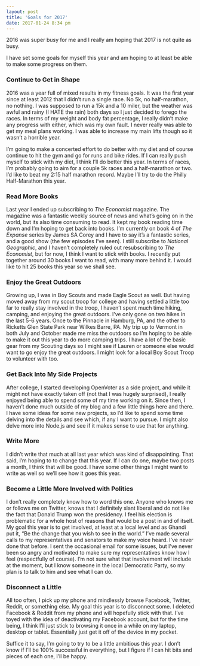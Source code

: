 ```yaml
---
layout: post
title: 'Goals for 2017'
date: 2017-01-24 8:34 pm
---
```


2016 was super busy for me and I really am hoping that 2017 is not quite as busy.

I have set some goals for myself this year and am hoping to at least be able to make some progress on them.

<h3>Continue to Get in Shape</h3>
2016 was a year full of mixed results in my fitness goals.  It was the first year since at least 2012 that I didn’t run a single race.  No 5k, no half-marathon, no nothing.  I was supposed to run a 15k and a 10 miler, but the weather was awful and rainy (I HATE the rain) both days so I just decided to forego the races.  In terms of my weight and body fat percentage, I really didn’t make any progress with either, which was my own fault.  I never really was able to get my meal plans working.  I was able to increase my main lifts though so it wasn’t a horrible year.

I’m going to make a concerted effort to do better with my diet and of course continue to hit the gym and go for runs and bike rides. If I can really push myself to stick with my diet, I think I’ll do better this year. In terms of races, I’m probably going to aim for a couple 5k races and a half-marathon or two. I’d like to beat my 2:15 half marathon record. Maybe I’ll try to do the Philly Half-Marathon this year.

<h3>Read More Books</h3>
Last year I ended up subscribing to <em>The Economist</em> magazine.  The magazine was a fantastic weekly source of news and what’s going on in the world, but its also time consuming to read.  It kept my book reading time down and I’m hoping to get back into books.  I’m currently on book 4 of <em>The Expanse</em> series by James SA Corey and I have to say it’s a fantastic series, and a good show (the few episodes I’ve seen).  I still subscribe to <em>National Geographic</em>, and I haven’t completely ruled out resubscribing to <em>The Economist</em>, but for now, I think I want to stick with books.  I recently put together around 30 books I want to read, with many more behind it.  I would like to hit 25 books this year so we shall see.

<h3>Enjoy the Great Outdoors</h3>
Growing up, I was in Boy Scouts and made Eagle Scout as well.  But having moved away from my scout troop for college and having settled a little too far to really stay involved in the troop, I haven’t spent much time hiking, camping, and enjoying the great outdoors.  I’ve only gone on two hikes in the last 5-6 years.  Once to the Pinnacle in Hamburg, PA, and the other to Ricketts Glen State Park near Wilkes Barre, PA.  My trip up to Vermont in both July and October made me miss the outdoors so I’m hoping to be able to make it out this year to do more camping trips.  I have a lot of the basic gear from my Scouting days so I might see if Lauren or someone else would want to go enjoy the great outdoors.  I might look for a local Boy Scout Troop to volunteer with too.

<h3>Get Back Into My Side Projects</h3>
After college, I started developing OpenVoter as a side project, and while it might not have exactly taken off (not that I was hugely surprised), I really enjoyed being able to spend some of my time working on it.  Since then, I haven’t done much outside of my blog and a few little things here and there.  I have some ideas for some new projects, so I’d like to spend some time delving into the details and see which, if any I want to pursue.  I might also delve more into Node.js and see if it makes sense to use that for anything.

<h3>Write More</h3>
I didn’t write that much at all last year which was kind of disappointing.  That said, I’m hoping to to change that this year.  If I can do one, maybe two posts a month, I think that will be good.  I have some other things I might want to write as well so we’ll see how it goes this year.

<h3>Become a Little More Involved with Politics</h3>
I don’t really completely know how to word this one.  Anyone who knows me or follows me on Twitter, knows that I definitely slant liberal and do not like the fact that Donald Trump won the presidency.  I feel his election is problematic for a whole host of reasons that would be a post in and of itself.  My goal this year is to get involved, at least at a local level and as Ghandi put it, “Be the change that you wish to see in the world.”  I’ve made several calls to my representatives and senators to make my voice heard.  I’ve never done that before.  I sent the occasional email for some issues, but I’ve never been so angry and motivated to make sure my representatives know how I feel (respectfully of course).  I’m not sure what that involvement will include at the moment, but I know someone in the local Democratic Party, so my plan is to talk to him and see what I can do.

<h3>Disconnect a Little</h3>
All too often, I pick up my phone and mindlessly browse Facebook, Twitter, Reddit, or something else.  My goal this year is to disconnect some.  I deleted Facebook & Reddit from my phone and will hopefully stick with that.  I’ve toyed with the idea of deactivating my Facebook account, but for the time being, I think I’ll just stick to browsing it once in a while on my laptop, desktop or tablet.  Essentially just get it off of the device in my pocket.

Suffice it to say, I’m going to try to be a little ambitious this year. I don’t know if I’ll be 100% successful in everything, but I figure if I can hit bits and pieces of each one, I’ll be happy.
